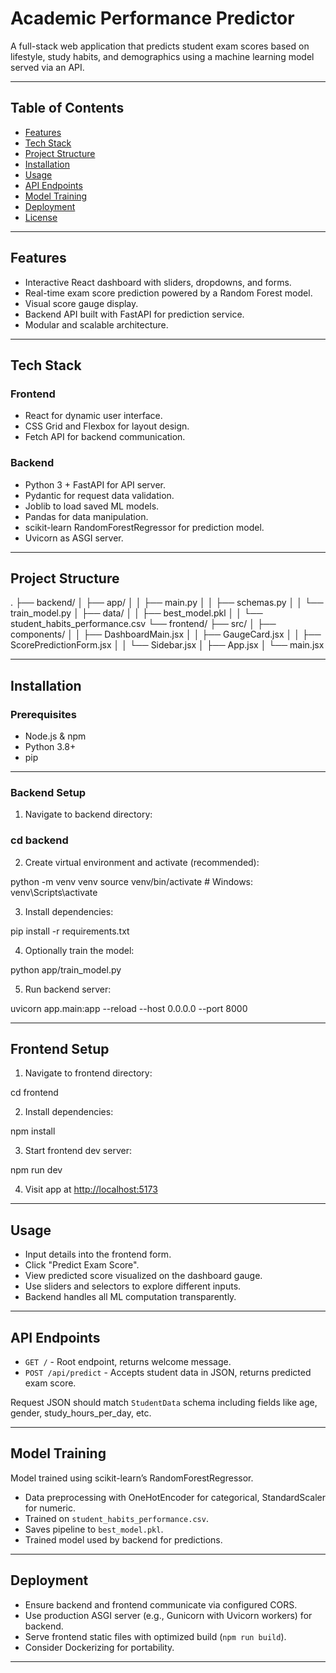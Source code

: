 # Academic Performance Predictor

A full-stack web application that predicts student exam scores based on lifestyle, study habits, and demographics using a machine learning model served via an API.

---

## Table of Contents

- [Features](#features)
- [Tech Stack](#tech-stack)
- [Project Structure](#project-structure)
- [Installation](#installation)
- [Usage](#usage)
- [API Endpoints](#api-endpoints)
- [Model Training](#model-training)
- [Deployment](#deployment)
- [License](#license)

---

## Features

- Interactive React dashboard with sliders, dropdowns, and forms.
- Real-time exam score prediction powered by a Random Forest model.
- Visual score gauge display.
- Backend API built with FastAPI for prediction service.
- Modular and scalable architecture.

---

## Tech Stack

### Frontend

- React for dynamic user interface.
- CSS Grid and Flexbox for layout design.
- Fetch API for backend communication.

### Backend

- Python 3 + FastAPI for API server.
- Pydantic for request data validation.
- Joblib to load saved ML models.
- Pandas for data manipulation.
- scikit-learn RandomForestRegressor for prediction model.
- Uvicorn as ASGI server.

---

## Project Structure

.
├── backend/
│ ├── app/
│ │ ├── main.py
│ │ ├── schemas.py
│ │ └── train_model.py
│ ├── data/
│ │ ├── best_model.pkl
│ │ └── student_habits_performance.csv
└── frontend/
├── src/
│ ├── components/
│ │ ├── DashboardMain.jsx
│ │ ├── GaugeCard.jsx
│ │ ├── ScorePredictionForm.jsx
│ │ └── Sidebar.jsx
│ ├── App.jsx
│ └── main.jsx



---

## Installation

### Prerequisites

- Node.js & npm
- Python 3.8+
- pip

---

### Backend Setup

1. Navigate to backend directory:

### cd backend


2. Create virtual environment and activate (recommended):

python -m venv venv
source venv/bin/activate # Windows: venv\Scripts\activate


3. Install dependencies:

pip install -r requirements.txt


4. Optionally train the model:

python app/train_model.py


5. Run backend server:

uvicorn app.main:app --reload --host 0.0.0.0 --port 8000


---

## Frontend Setup

1. Navigate to frontend directory:

cd frontend


2. Install dependencies:

npm install


3. Start frontend dev server:

npm run dev


4. Visit app at [http://localhost:5173](http://localhost:5173)

---

## Usage

- Input details into the frontend form.
- Click "Predict Exam Score".
- View predicted score visualized on the dashboard gauge.
- Use sliders and selectors to explore different inputs.
- Backend handles all ML computation transparently.

---

## API Endpoints

- `GET /` - Root endpoint, returns welcome message.
- `POST /api/predict` - Accepts student data in JSON, returns predicted exam score.

Request JSON should match `StudentData` schema including fields like age, gender, study_hours_per_day, etc.

---

## Model Training

Model trained using scikit-learn’s RandomForestRegressor.

- Data preprocessing with OneHotEncoder for categorical, StandardScaler for numeric.
- Trained on `student_habits_performance.csv`.
- Saves pipeline to `best_model.pkl`.
- Trained model used by backend for predictions.

---

## Deployment

- Ensure backend and frontend communicate via configured CORS.
- Use production ASGI server (e.g., Gunicorn with Uvicorn workers) for backend.
- Serve frontend static files with optimized build (`npm run build`).
- Consider Dockerizing for portability.

---




